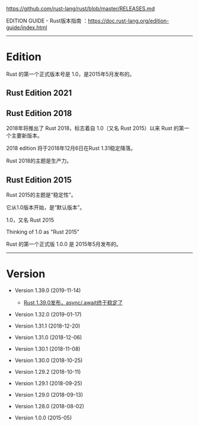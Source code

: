 https://github.com/rust-lang/rust/blob/master/RELEASES.md

EDITION GUIDE - Rust版本指南 ：https://doc.rust-lang.org/edition-guide/index.html

---

# Edition

Rust 的第一个正式版本号是 1.0，是2015年5月发布的。

## Rust Edition 2021

## Rust Edition 2018

2018年将推出了 Rust 2018，标志着自 1.0（又名 Rust 2015）以来 Rust 的第一个主要新版本。

2018 edition 将于2018年12月6日在Rust 1.31稳定降落。

Rust 2018的主题是生产力。

## Rust Edition 2015

Rust 2015的主题是“稳定性”。

它从1.0版本开始，是“默认版本”。

1.0，又名 Rust 2015

Thinking of 1.0 as "Rust 2015"

Rust 的第一个正式版 1.0.0 是 2015年5月发布的。

---

# Version

* Version 1.39.0 (2019-11-14)
    - [Rust 1.39.0发布，async/.await终于稳定了](https://mp.weixin.qq.com/s/ucfgne0As_1RRehIlvAfsA)

* Version 1.32.0 (2019-01-17)

* Version 1.31.1 (2018-12-20)
* Version 1.31.0 (2018-12-06)

* Version 1.30.1 (2018-11-08)
* Version 1.30.0 (2018-10-25)

* Version 1.29.2 (2018-10-11)
* Version 1.29.1 (2018-09-25)
* Version 1.29.0 (2018-09-13)

* Version 1.28.0 (2018-08-02)

* Version 1.0.0 (2015-05)